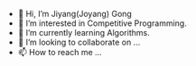 - 👋 Hi, I’m Jiyang(Joyang) Gong
- 👀 I’m interested in Competitive Programming.
- 🌱 I’m currently learning Algorithms.
- 💞️ I’m looking to collaborate on ...
- 📫 How to reach me ...

<!---
gjy5885/gjy5885 is a ✨ special ✨ repository because its `README.md` (this file) appears on your GitHub profile.
You can click the Preview link to take a look at your changes.
--->
